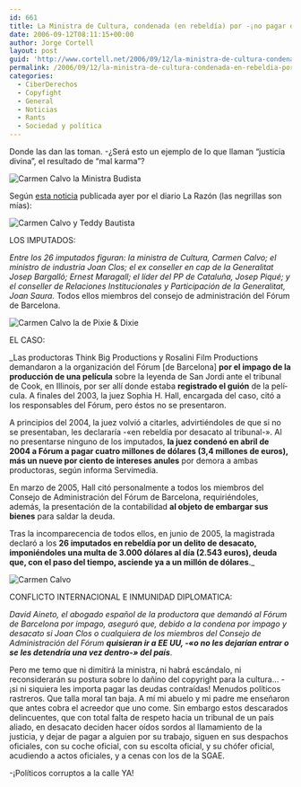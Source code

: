 ```yaml
---
id: 661
title: La Ministra de Cultura, condenada (en rebeldí­a) por -¡no pagar derechos de copyright!
date: 2006-09-12T08:11:15+00:00
author: Jorge Cortell
layout: post
guid: 'http://www.cortell.net/2006/09/12/la-ministra-de-cultura-condenada-en-rebeldia-por-%c2%a1no-pagar-derechos-de-copyright/'
permalink: /2006/09/12/la-ministra-de-cultura-condenada-en-rebeldia-por-no-pagar-derechos-de-copyright/
categories:
  - CiberDerechos
  - Copyfight
  - General
  - Noticias
  - Rants
  - Sociedad y polí­tica
---
```

Donde las dan las toman. -¿Será esto un ejemplo de lo que llaman &#8220;justicia divina&#8221;, el resultado de &#8220;mal karma&#8221;?

![Carmen Calvo la Ministra Budista](http://www.antonioburgos.com/sevilla/puntas/2003/01/images/031503idigoras.jpg "Carmen Calvo la Ministra Budista")

Según <a target="_blank" title="noticia La Razón" href="http://www.larazon.es/noticias/noti_nac457.htm">esta noticia</a> publicada ayer por el diario La Razón (las negrillas son mí­as):

![Carmen Calvo y Teddy Bautista](http://inciclopedia.wikia.com/images/e/ee/Carmen_calvo_e_teddy_bautista.jpg "Carmen Calvo y Teddy Bautista")

LOS IMPUTADOS:

_Entre los 26 imputados figuran: la ministra de Cultura, Carmen Calvo; el ministro de industria Joan Clos; el ex conseller en cap de la Generalitat Josep Bargalló; Ernest Maragall; el lí­der del PP de Cataluña, Josep Piqué; y el conseller de Relaciones Institucionales y Participación de la Generalitat, Joan Saura._ Todos ellos miembros del consejo de administración del Fórum de Barcelona.

![Carmen Calvo la de Pixie & Dixie](http://static.flickr.com/31/91759971_b769c6f70b_m.jpg "Carmen Calvo la de Pixie & Dixie")

EL CASO:

_Las productoras Think Big Productions y Rosalini Film Productions demandaron a la organización del Fórum [de Barcelona] **por el impago de la producción de una pelí­cula** sobre la leyenda de San Jordi ante el tribunal de Cook, en Illinois, por ser allí­ donde estaba **registrado el guión** de la pelí­cula. A finales del 2003, la juez Sophia H. Hall, encargada del caso, citó a los responsables del Fórum, pero éstos no se presentaron.
  
A principios del 2004, la juez volvió a citarles, advirtiéndoles de que si no se presentaban, les declararí­a -«en rebeldí­a por desacato al tribunal-». Al no presentarse ninguno de los imputados, **la juez condenó en abril de 2004 a Fórum a pagar cuatro millones de dólares (3,4 millones de euros), más un nueve por ciento de intereses anules** por demora a ambas productoras, según informa Servimedia.
  
En marzo de 2005, Hall citó personalmente a todos los miembros del Consejo de Administración del Fórum de Barcelona, requiriéndoles, además, la presentación de la contabilidad **al objeto de embargar sus bienes** para saldar la deuda.
  
Tras la incomparecencia de todos ellos, en junio de 2005, la magistrada declaró a los **26 imputados en rebeldí­a por un delito de desacato, imponiéndoles una multa de 3.000 dólares al dí­a (2.543 euros), deuda que, con el paso del tiempo, asciende ya a un millón de dólares**._

![Carmen Calvo](http://www.20minutos.es/data/img/2006/01/30/339533.jpg "Carmen Calvo")

CONFLICTO INTERNACIONAL E INMUNIDAD DIPLOMATICA:

 _David Aineto, el abogado español de la productora que demandó al Fórum de Barcelona por impago, aseguró que, debido a la condena por impago y desacato si Joan Clos o cualquiera de los miembros del Consejo de Administración del Fórum **quisieran ir a EE UU, -«o no les dejarí­an entrar o se les detendrí­a una vez dentro-» del paí­s**_.

Pero me temo que ni dimitirá la ministra, ni habrá escándalo, ni reconsiderarán su postura sobre lo dañino del copyright para la cultura&#8230; -¡si ni siquiera les importa pagar las deudas contraí­das! Menudos polí­ticos rastreros. Que talla moral tan baja. A mí­ mi abuelo y mi padre me enseñaron que antes cobra el acreedor que uno come. Sin embargo estos descarados delincuentes, que con total falta de respeto hacia un tribunal de un paí­s aliado, en desacato deciden hacer oí­dos sordos al llamamiento de la justicia, y dejar de pagar a alguien por su trabajo, siguen en sus despachos oficiales, con su coche oficial, con su escolta oficial, y su chófer oficial, acudiendo a actos oficiales, y a cenas con los de la SGAE.

-¡Polí­ticos corruptos a la calle YA!